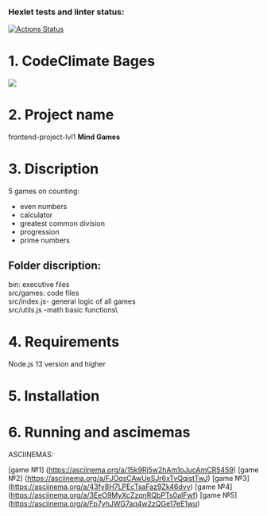 ### Hexlet tests and linter status:

[![Actions Status](https://github.com/mambrosimova/frontend-project-lvl1/workflows/hexlet-check/badge.svg)](https://github.com/mambrosimova/frontend-project-lvl1/actions)

# 1. CodeClimate Bages

<a href="https://codeclimate.com/github/mambrosimova/frontend-project-lvl1/maintainability"><img src="https://api.codeclimate.com/v1/badges/dc20f296656d1af57c39/maintainability" /></a>

# 2. Project name 
frontend-project-lvl1 **Mind Games**

# 3. Discription
5 games on counting:
* even numbers
* calculator
* greatest common division
* progression
* prime numbers

## Folder discription:
bin: executive files\
src/games: code files\
src/index.js- general logic of all games\
src/utils.js -math basic functions\



# 4. Requirements
Node.js 13 version and higher 


# 5. Installation

# 6. Running and ascimemas
ASCIINEMAS:

[game №1] (https://asciinema.org/a/15k9Rj5w2hAm1oJucAmCR5459)
[game №2] (https://asciinema.org/a/FJOqsCAwUeSJr6xTvQqistTwJ)
[game №3] (https://asciinema.org/a/43fy8H7LPEcTsaFaz9Zk46dyv)
[game №4] (https://asciinema.org/a/3EeO9MyXcZzqnRQbPTs0aIFwf)
[game №5] (https://asciinema.org/a/Fp7yhJWG7aq4w2zQGe17eE1wu)
